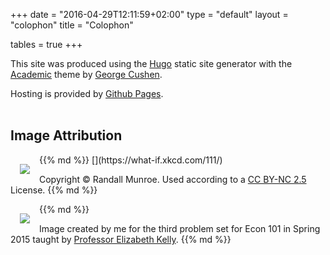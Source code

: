 +++
date = "2016-04-29T12:11:59+02:00"
type = "default"
layout = "colophon"
title = "Colophon"

tables = true
+++


This site was produced using the <a href="http://gohugo.io">Hugo</a> static site generator with the <a href="https://github.com/gcushen/hugo-academic">Academic</a> theme by <a href="https://georgecushen.com/">George Cushen</a>.

Hosting is provided by <a href="https://pages.github.com">Github Pages</a>.
<br><br>

## Image Attribution

<div class="row">
{{% md %}}
[<img style="margin:15px;" align="left" src="/img/summon.png"/>](https://what-if.xkcd.com/111/)

Copyright &copy; Randall Munroe. Used according to a [CC BY-NC 2.5](https://creativecommons.org/licenses/by-nc/2.5/) License.
{{% md %}}
</div>

<div class="row">
{{% md %}}
<img style="margin:15px;" align="left" src="/img/iseffects.png"/>

Image created by me for the third problem set for Econ 101 in Spring 2015 taught by [Professor Elizabeth Kelly](http://www.ssc.wisc.edu/~ekelly/econ101/).
{{% md %}}
</div>
